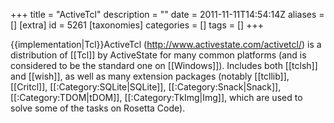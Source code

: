 +++
title = "ActiveTcl"
description = ""
date = 2011-11-11T14:54:14Z
aliases = []
[extra]
id = 5261
[taxonomies]
categories = []
tags = []
+++

{{implementation|Tcl}}ActiveTcl (http://www.activestate.com/activetcl/) is a distribution of [[Tcl]] by ActiveState for many common platforms (and is considered to be the standard one on [[Windows]]).
Includes both [[tclsh]] and [[wish]], as well as many extension packages (notably [[tcllib]], [[Critcl]], [[:Category:SQLite|SQLite]], [[:Category:Snack|Snack]], [[:Category:TDOM|tDOM]], [[:Category:TkImg|Img]], which are used to solve some of the tasks on Rosetta Code).
